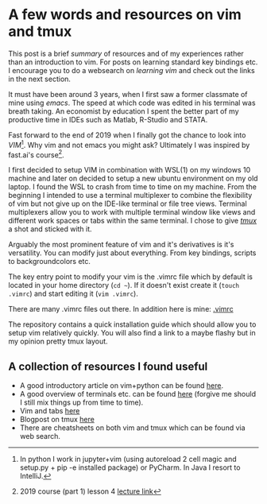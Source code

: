 # A few words and resources on vim and tmux

This post is a brief *summary* of resources and of my experiences rather than an introduction to vim. For posts on learning standard key bindings etc. I encourage you to do a websearch on *learning vim* and check out the links in the next section.

It must have been around 3 years, when I first saw a former classmate of mine using *emacs*. The speed at which code was edited in his terminal was breath taking. An economist by education I spent the better part of my productive time in IDEs such as Matlab, R-Studio and STATA.

Fast forward to the end of 2019 when I finally got the chance to look into *VIM*[^1]. Why vim and not emacs you might ask? Ultimately I was inspired by fast.ai's course[^2].

I first decided to setup VIM in combination with WSL(1) on my windows 10 machine and later on decided to setup a new ubuntu environment on my old laptop. I found the WSL to crash from time to time on my machine. From the beginning I intended to use a terminal multiplexer to combine the flexibility of vim but not give up on the IDE-like terminal or file tree views. Terminal multiplexers allow you to work with multiple terminal window like views and different work spaces or tabs within the same terminal. I chose to give [*tmux*](https://github.com/tmux/tmux) a shot and sticked with it. 

Arguably the most prominent feature of vim and it's derivatives is it's versatility. You can modify just about everything. From key bindings, scripts to backgroundcolors etc.

The key entry point to modify your vim is the .vimrc file which by default is located in your home directory (`cd ~`). If it doesn't exist create it (`touch .vimrc`) and start editing it (`vim .vimrc`).

There are many .vimrc files out there. In addition here is mine: [.vimrc](https://github.com/Gand0lf/.vimrc)

The repository contains a quick installation guide which should allow you to setup vim relatively quickly. You will also find a link to a maybe flashy but in my opinion pretty tmux layout.


A collection of resources I found useful
------

* A good introductory article on vim+python can be found [here](https://realpython.com/vim-and-python-a-match-made-in-heaven/).
* A good overview of terminals etc. can be found [here](https://www.youtube.com/watch?v=hMSByvFHOro&list=LLxzAw-fwRfGuwWYB0tyi-_w&index=4&t=0s) (forgive me should I still mix things up from time to time).
* Vim and tabs [here](https://vim.fandom.com/wiki/Using_tab_pages)
* Blogpost on tmux [here](https://www.hamvocke.com/blog/a-quick-and-easy-guide-to-tmux/)
* There are cheatsheets on both vim and tmux which can be found via web search.



[^1]: In python I work in jupyter+vim (using autoreload 2 cell magic and setup.py + pip -e installed package) or PyCharm. In Java I resort to IntelliJ. 
[^2]: 2019 course (part 1) lesson 4 [lecture link](https://youtu.be/qqt3aMPB81c?t=4631)
